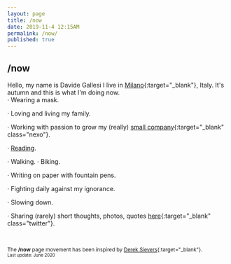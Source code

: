 ```yaml
---
layout: page
title: /now
date: 2019-11-4 12:15AM
permalink: /now/
published: true
---
```


## /now

Hello, my name is Davide Gallesi I live in [Milano](https://en.wikipedia.org/wiki/Milan){:target="_blank"}, Italy. It's autumn and this is what I'm doing now.
<br>
· Wearing a mask.

· Loving and living my family.

· Working with passion to grow my (really) [small company](http://www.nexo.me){:target="_blank" class="nexo"}.

· [Reading](/tsundoku).

· Walking.
· Biking.

· Writing on paper with fountain pens.

· Fighting daily against my ignorance.

· Slowing down.

· Sharing (rarely) short thoughts, photos, quotes [here](https://www.twitter.com/davidegallesi){:target="_blank" class="twitter"}.

<br>

<small>The **/now** page movement has been inspired by [Derek Sievers](https://sivers.org/nowff){:target="_blank"}.
<br>
<small>Last update: June 2020</small>

	
